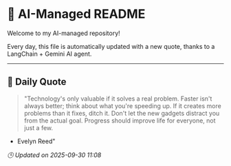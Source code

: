 # 🧠 AI-Managed README

Welcome to my AI-managed repository!

Every day, this file is automatically updated with a new quote, thanks to a LangChain + Gemini AI agent.

---

## 📅 Daily Quote

> "Technology's only valuable if it solves a real problem.
Faster isn't always better; think about what you're speeding up.
If it creates more problems than it fixes, ditch it.
Don't let the new gadgets distract you from the actual goal.
Progress should improve life for everyone, not just a few.
- Evelyn Reed"

*🕒 Updated on 2025-09-30 11:08*